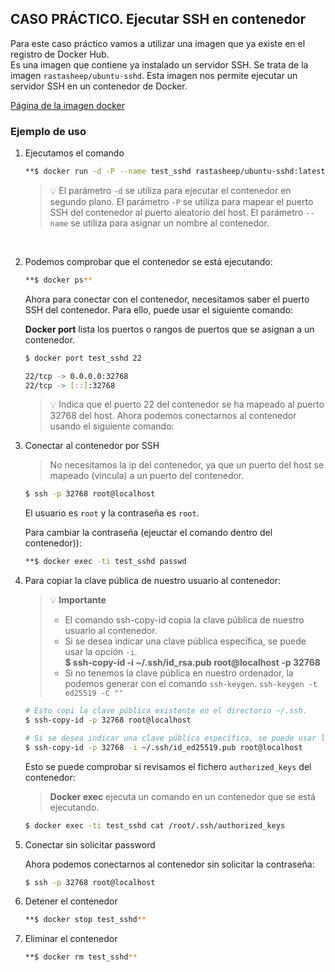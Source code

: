 ## CASO PRÁCTICO. Ejecutar SSH en contenedor

Para este caso práctico vamos a utilizar una imagen que ya existe en el registro de Docker Hub.<br>
Es una imagen que contiene ya instalado un servidor SSH.
Se trata de la imagen `rastasheep/ubuntu-sshd`. Esta imagen nos permite ejecutar un servidor SSH en un contenedor de Docker.

   [Página de la imagen docker](https://hub.docker.com/r/rastasheep/ubuntu-sshd)

   ### Ejemplo de uso

   1. Ejecutamos el comando

      ```bash
      **$ docker run -d -P --name test_sshd rastasheep/ubuntu-sshd:latest**
      ```

      > 💡 El parámetro `-d` se utiliza para ejecutar el contenedor en segundo plano. El parámetro `-P` se utiliza para mapear el puerto SSH del contenedor al puerto aleatorio del host. El parámetro `--name` se utiliza para asignar un nombre al contenedor.
      
      <br>
   
   2. Podemos comprobar que el contenedor se está ejecutando:

      ```bash
      **$ docker ps**
      ```

      Ahora para conectar con el contenedor, necesitamos saber el puerto SSH del contenedor. Para ello, puede usar el siguiente comando:

      **Docker port** lista los puertos o rangos de puertos que se asignan a un contenedor.

      ```bash
      $ docker port test_sshd 22

      22/tcp -> 0.0.0.0:32768
      22/tcp -> [::]:32768
      ```

      > 💡 Indica que el puerto 22 del contenedor se ha mapeado al puerto 32768 del host. Ahora podemos conectarnos al contenedor usando el siguiente comando:


   3. Conectar al contenedor por SSH
   
      > No necesitamos la ip del contenedor, ya que un puerto del host se mapeado (vincula) a un puerto del contenedor.

      ```bash
      $ ssh -p 32768 root@localhost
      ```

      El usuario es `root` y la contraseña es `root`.

      Para cambiar la contraseña (ejeuctar el comando dentro del contenedor)):

      ```bash
      **$ docker exec -ti test_sshd passwd
      ```

   4. Para copiar la clave pública de nuestro usuario al contenedor:

      > 💡 **Importante**<br>
      >  - El comando ssh-copy-id copia la clave pública de nuestro usuario al contenedor.<br>
      >  - Si se desea indicar una clave pública específica, se puede usar la opción `-i`.<br>
      >  **$ ssh-copy-id -i ~/.ssh/id_rsa.pub root@localhost -p 32768**
      >  - Si no tenemos la clave pública en nuestro ordenador, la podemos generar con el comando `ssh-keygen`.
      >  `ssh-keygen -t ed25519 -C ""`

      ```bash
      # Esto copi la clave pública existente en el directorio ~/.ssh.
      $ ssh-copy-id -p 32768 root@localhost
      
      # Si se desea indicar una clave pública específica, se puede usar la opción `-i`.
      $ ssh-copy-id -p 32768 -i ~/.ssh/id_ed25519.pub root@localhost
      ```
   
        

      Esto se puede comprobar si revisamos el fichero `authorized_keys` del contenedor:

      > **Docker exec** ejecuta un comando en un contenedor que se está ejecutando.
      ```bash
      $ docker exec -ti test_sshd cat /root/.ssh/authorized_keys
      ```

   5. Conectar sin solicitar password

      Ahora podemos conectarnos al contenedor sin solicitar la contraseña:

      ```bash
      $ ssh -p 32768 root@localhost
      ```

   6. Detener el contenedor

      ```bash
      **$ docker stop test_sshd**
      ```

   7. Eliminar el contenedor

      ```bash
      **$ docker rm test_sshd**
      ```